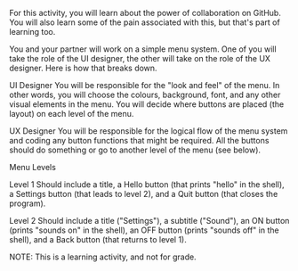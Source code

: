 For this activity, you will learn about the power of collaboration on GitHub. You will also learn some of the pain associated with this, but that's part of learning too.

You and your partner will work on a simple menu system. One of you will take the role of the UI designer, the other will take on the role of the UX designer. Here is how that breaks down.

UI Designer
You will be responsible for the "look and feel" of the menu. In other words, you will choose the colours, background, font, and any other visual elements in the menu. You will decide where buttons are placed (the layout) on each level of the menu.

UX Designer
You will be responsible for the logical flow of the menu system and coding any button functions that might be required. All the buttons should do something or go to another level of the menu (see below).

Menu Levels

Level 1
Should include a title, a Hello button (that prints "hello" in the shell), a Settings button (that leads to level 2), and a Quit button (that closes the program).

Level 2
Should include a title ("Settings"), a subtitle ("Sound"), an ON button (prints "sounds on" in the shell), an OFF button (prints "sounds off" in the shell), and a Back button (that returns to level 1).

NOTE: This is a learning activity, and not for grade.
